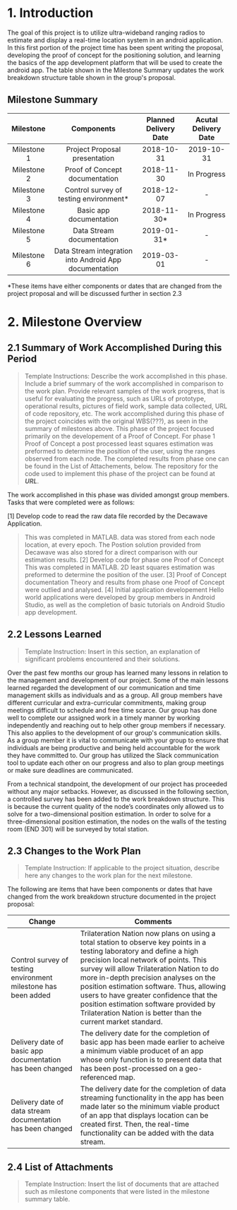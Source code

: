 # 1. Introduction
The goal of this project is to utilize ultra-wideband ranging radios to estimate and display a real-time location system in an android application. In this first portion of the project time has been spent writing the proposal, developing the proof of concept for the positioning solution, and learning the basics of the app development platform that will be used to create the android app. The table shown in the Milestone Summary updates the work breakdown structure table shown in the group's proposal.


## Milestone Summary

Milestone | Components | Planned Delivery Date | Acutal Delivery Date
:------------------: | :-------------: | :-------------: | :-------------: 
Milestone 1 | Project Proposal presentation | 2018-10-31 | 2019-10-31
Milestone 2 | Proof of Concept documentation | 2018-11-30 | In Progress
Milestone 3 | Control survey of testing environment* | 2018-12-07 | -
Milestone 4 | Basic app documentation | 2018-11-30* | In Progress  
Milestone 5 | Data Stream documentation | 2019-01-31* | -
Milestone 6 | Data Stream integration into Android App documentation| 2019-03-01 | -

*These items have either components or dates that are changed from the project proposal and will be discussed further in section 2.3

# 2. Milestone Overview
## 2.1 Summary of Work Accomplished During this Period
> Template Instructions: Describe the work accomplished in this phase. Include a brief summary of the work accomplished in comparison to the work plan. Provide relevant samples of the work progress, that is useful for evaluating the progress, such as URLs of prototype, operational results, pictures of field work, sample data collected, URL of code repository, etc.
The work accomplished during this phase of the project coincides with the original WBS(???), as seen in the summary of milestones above. This phase of the project focused primarily on the developement of a Proof of Concept. For phase 1 Proof of Concept a post processed least squares estimation was preformed to determine the position of the user, using the ranges observed from each node.  The completed results from phase one can be found in the List of Attachements, below. The repository for the code used to implement this phase of the project can be found at ___URL___. 

The work accomplished in this phase was divided amongst group members. Tasks that were completed were as follows:

[1] Develop code to read the raw data file recorded by the Decawave Application. 
> This was completed in MATLAB. data was stored from each node location, at every epoch. The Postion solution provided from Decawave was also stored for a direct comparison with our estimation results. 
[2] Develop code for phase one Proof of Concept
> This was completed in MATLAB. 2D least squares estimation was preformed to determine the position of the user.
[3] Proof of Concept documentation
> Theory and results from phase one Proof of Concept were outlied and analysed. 
[4] Initial application developement
> Hello world applications were developed by group members in Android Studio, as well as the completion of basic tutorials on Android Studio app development. 


## 2.2 Lessons Learned
> Template Instruction: Insert in this section, an explanation of significant problems encountered and their solutions.

Over the past few months our group has learned many lessons in relation to the management and development of our project. Some of the main lessons learned regarded the development of our communication and time management skills as individuals and as a group. All group members have different curricular and extra-curricular commitments, making group meetings difficult to schedule and free time scarce. Our group has done well to complete our assigned work in a timely manner by working independently and reaching out to help other group members if necessary. This also applies to the development of our group's communication skills. As a group member it is vital to communicate with your group to ensure that individuals are being productive and being held accountable for the work they have committed to. Our group has utilized the Slack communication tool to update each other on our progress and also to plan group meetings or make sure deadlines are communicated. 


From a technical standpoint, the development of our project has proceeded without any major setbacks. However, as discussed in the following section, a controlled survey has been added to the work breakdown structure. This is because the current quality of the node’s coordinates only allowed us to solve for a two-dimensional position estimation. In order to solve for a three-dimensional position estimation, the nodes on the walls of the testing room (END 301) will be surveyed by total station.


## 2.3 Changes to the Work Plan
> Template Instruction: If applicable to the project situation, describe here any changes to the work plan for the next milestone.

The following are items that have been components or dates that have changed from the work breakdown structure documented in the project proposal:

Change | Comments
---------------- | --------------------------
Control survey of testing environment milestone has been added | Trilateration Nation now plans on using a total station to observe key points in a testing laboratory and define a high precision local network of points. This survey will allow Trilateration Nation to do more in-depth precision analyses on the position estimation software. Thus, allowing users to have greater confidence that the position estimation software provided by Trilateration Nation is better than the current market standard.
Delivery date of basic app documentation has been changed | The delivery date for the completion of basic app has been made earlier to acheive a minimum viable producet of an app whose only function is to present data that has been post-processed on a geo-referenced map.
Delivery date of data stream documentation has been changed | The delivery date for the completion of data streaming functionality in the app has been made later so the minimum viable product of an app that displays location can be created first. Then, the real-time functionality can be added with the data stream.

## 2.4 List of Attachments
> Template Instruction: Insert the list of documents that are attached such as milestone components  that were listed in the milestone summary table.

